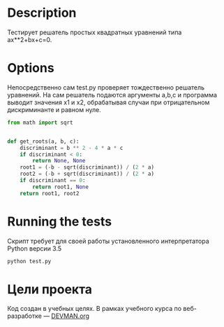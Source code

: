 # Description

Тестирует решатель простых квадратных уравнений типа ax**2+bx+c=0.

# Options

Непосредственно сам test.py проверяет тождественно решатель уравнений. На сам решатель подаются аргументы a,b,c и программа выводит значения х1 и х2, обрабатывая случаи при отрицательном дискриминанте и равном нуле.
```python
from math import sqrt


def get_roots(a, b, c):
    discriminant = b ** 2 - 4 * a * c
    if discriminant < 0:
        return None, None
    root1 = (-b - sqrt(discriminant)) / (2 * a)
    root2 = (-b + sqrt(discriminant)) / (2 * a)
    if discriminant == 0:
        return root1, None
    return root1, root2
```

# Running the tests

Скрипт требует для своей работы установленного интерпретатора Python версии 3.5

```python
python test.py
```

# Цели проекта

Код создан в учебных целях. В рамках учебного курса по веб-разработке ― [DEVMAN.org](https://devman.org)
